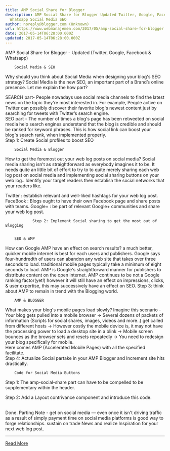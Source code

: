 ```yaml
---
title: AMP Social Share for Blogger
description: AMP Social Share for Blogger Updated Twitter, Google, Facebook
  Whatsapp Social Media SEO
author: noreply@blogger.com (Unknown)
url: https://www.webmanajemen.com/2017/05/amp-social-share-for-blogger.html
date: 2017-05-14T06:28:00.000Z
updated: 2017-05-14T06:28:00.000Z
---
```


AMP Social Share for Blogger - Updated (Twitter, Google, Facebook &     Whatsapp) 
            




        





        Social Media & SEO     
Why should you think about Social Media when designing your blog's SEO     strategy? Social Media is the new SEO, an important part of a Brand’s     online presence. Let me explain the how part?     
    
SEARCH    part- People nowadays use social media channels to find the latest news on     the topic they're most interested in. For example, People active on Twitter     can possibly discover their favorite blog's newest content just by     searching for tweets with Twitter’s search engine.     
SEO    part - The number of times a blog's page has been retweeted on social media     help search engines understand that the blog is credible and should be     ranked for keyword phrases. This is how social link can boost your blog's     search rank, when implemented properly.     
Step 1: Create Social profiles to boost SEO     
                    
                
        Social Media & Blogger     
How to get the foremost out your web log posts on social media? Social media sharing isn't as straightforward as everybody imagines it to be. It needs quite an little bit of effort to try to to quite merely sharing each web log post on social media and implementing social sharing buttons on your web log..
Identify your target readers then establish the social networks that your readers like.


Twitter : establish relevant and well-liked hashtags for your web log post.
FaceBook : Blogs ought to have their own Facebook page and share posts with teams.
Google+ : be part of relevant Google+ communities and share your web log post.

                Step 2: Implement Social sharing to get the most out of                 Blogging                               
                            
                        
        SEO & AMP     
How can Google AMP have an effect on search results? a much better, quicker mobile internet is best for each users and publishers.
Google says four-hundredth of users can abandon any web site that takes over three seconds to load. traditional mobile pages typically take a minimum of eight seconds to load.
AMP is Google's straightforward manner for publishers to distribute content on the open internet. AMP continues to be not a Google ranking factor(yet!) however it will still have an effect on impressions, clicks, &amp; user expertise, this may successively have an effect on SEO.
Step 3: think about AMP to remain in trend with the Blogging world.
                    
                
        AMP & BLOGGER     
What makes your blog's mobile pages load slowly? Imagine this scenario -     
Your blog gets pulled into a mobile browser → Several dozens of         packets of information (Scripts for social shares, images, videos and         more..) get called from different hosts → However costly the         mobile device is, it may not have the processing power to load a         desktop site in a blink → Mobile screen bounces as the browser         sets and resets repeatedly → You need to redesign your blog         specifically for mobile.     
Here comes AMP (Accelerated Mobile Pages) with all the specified facilitate.     
            Step 4: Actualize Social partake in your AMP Blogger and Increment site hits drastically.                   
                    
                
        Code for Social Media Buttons     
Step 1: The amp-social-share part can have to be compelled to be supplementary within the header.     
<script async='async'         src="https://cdn.ampproject.org/v0/amp-social-share-0.1.js"         custom-element="amp-social-share" ></script>     
Step 2: Add a Layout contrivance component and introduce this code.     
<div id='social-share'><br/>         
<amp-social-share height='35' type='twitter' width='35'/>         
<amp-social-share height='35' type='email' width='35'/>         
<amp-social-share height='35' type='gplus' width='35'/>         
<amp-social-share data-param-app_id='APP_ID'         expr:data-param-href='data:blog.canonicalUrl' height='35'         type='facebook' width='35'/>         
<b:if cond='data:blog.isMobileRequest'>         
<amp-social-share height='35' type='whatsapp' width='35'         data-share-endpoint='whatsapp://send'         expr:data-param-text='&quot;Checkout - &quot; +         data:blog.pageTitle + data:blog.canonicalUrl'/>         
</b:if>         
</div>     
Done.
Parting Note - get on social media — even once it isn't driving traffic as a result of simply payment time on social media platforms is good way to forge relationships. sustain on trade News and realize Inspiration for your next web log post.<hr/> <a href="https://www.webmanajemen.com/2017/05/amp-social-share-for-blogger.html" rel="follow" class="button" id="read-more">Read More</a>